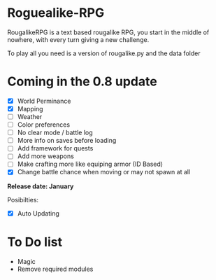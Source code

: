 # Roguealike-RPG
RougalikeRPG is a text based rougalike RPG, you start in the middle of nowhere, with every turn giving a new challenge.

To play all you need is a version of rougalike.py and the data folder


# Coming in the 0.8 update
- [x] World Perminance
- [x] Mapping
- [ ] Weather
- [ ] Color preferences
- [ ] No clear mode / battle log
- [ ] More info on saves before loading
- [ ] Add framework for quests
- [ ] Add more weapons
- [ ] Make crafting more like equiping armor (ID Based)
- [x] Change battle chance when moving or may not spawn at all

__Release date:  January__

Posibilties:
- [x] Auto Updating

# To Do list
- Magic
- Remove required modules
